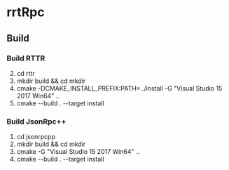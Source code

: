 # rrtRpc

## Build

### Build RTTR 
2. cd rttr
3. mkdir build && cd mkdir
4. cmake -DCMAKE_INSTALL_PREFIX:PATH=../install -G "Visual Studio 15 2017 Win64" ..
5. cmake --build . --target install

### Build JsonRpc++
1. cd jsonrpcpp
3. mkdir build && cd mkdir
2. cmake -G "Visual Studio 15 2017 Win64" ..
5. cmake --build . --target install

